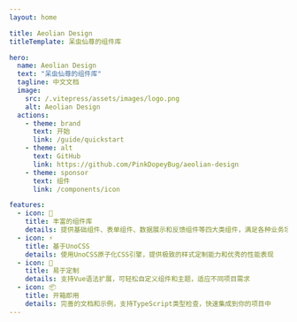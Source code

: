 ```yaml
---
layout: home

title: Aeolian Design
titleTemplate: 呆虫仙尊的组件库

hero:
  name: Aeolian Design
  text: "呆虫仙尊的组件库"
  tagline: 中文文档
  image:
    src: /.vitepress/assets/images/logo.png
    alt: Aeolian Design
  actions:
    - theme: brand
      text: 开始
      link: /guide/quickstart
    - theme: alt
      text: GitHub
      link: https://github.com/PinkDopeyBug/aeolian-design
    - theme: sponsor
      text: 组件
      link: /components/icon

features:
  - icon: 🎨
    title: 丰富的组件库
    details: 提供基础组件、表单组件、数据展示和反馈组件等四大类组件，满足各种业务场景需求
  - icon: ⚡
    title: 基于UnoCSS
    details: 使用UnoCSS原子化CSS引擎，提供极致的样式定制能力和优秀的性能表现
  - icon: 🔧
    title: 易于定制
    details: 支持Vue语法扩展，可轻松自定义组件和主题，适应不同项目需求
  - icon: 📦
    title: 开箱即用
    details: 完善的文档和示例，支持TypeScript类型检查，快速集成到你的项目中
---
```


<HomeUnderline />

<confetti />

<busuanzi />

